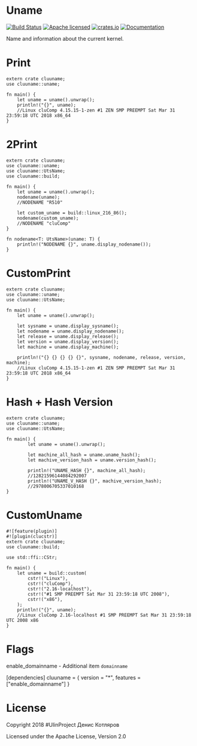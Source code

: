 # Uname

[![Build Status](https://travis-ci.org/clucompany/cluUname.svg?branch=master)](https://travis-ci.org/clucompany/cluUname)
[![Apache licensed](https://img.shields.io/badge/license-Apache%202.0-blue.svg)](./LICENSE)
[![crates.io](http://meritbadge.herokuapp.com/cluuname)](https://crates.io/crates/cluuname)
[![Documentation](https://docs.rs/cluuname/badge.svg)](https://docs.rs/cluuname)


Name and information about the current kernel.

# Print

	extern crate cluuname;
	use cluuname::uname;

	fn main() {
		let uname = uname().unwrap();
		println!("{}", uname);
		//Linux cluComp 4.15.15-1-zen #1 ZEN SMP PREEMPT Sat Mar 31 23:59:18 UTC 2018 x86_64
	}

# 2Print


	extern crate cluuname;
	use cluuname::uname;
	use cluuname::UtsName;
	use cluuname::build;

	fn main() {
		let uname = uname().unwrap();
		nodename(uname);
		//NODENAME "R510"

		let custom_uname = build::linux_216_86();
		nodename(custom_uname);
		//NODENAME "cluComp"
	}

	fn nodename<T: UtsName>(uname: T) {
		println!("NODENAME {}", uname.display_nodename());
	}


# CustomPrint
	extern crate cluuname;
	use cluuname::uname;
	use cluuname::UtsName;

	fn main() {
		let uname = uname().unwrap();

		let sysname = uname.display_sysname();
		let nodename = uname.display_nodename();
		let release = uname.display_release();
		let version = uname.display_version();
		let machine = uname.display_machine();

		println!("{} {} {} {} {}", sysname, nodename, release, version, machine);
		//Linux cluComp 4.15.15-1-zen #1 ZEN SMP PREEMPT Sat Mar 31 23:59:18 UTC 2018 x86_64
	}

# Hash + Hash Version

	extern crate cluuname;
	use cluuname::uname;
	use cluuname::UtsName;

	fn main() {
			let uname = uname().unwrap();

			let machine_all_hash = uname.uname_hash();
			let machive_version_hash = uname.version_hash();

			println!("UNAME_HASH {}", machine_all_hash);
			//12821596144084292007
			println!("UNAME_V_HASH {}", machive_version_hash);
			//2978006705337010168
	}


# CustomUname


	#![feature(plugin)]
	#![plugin(clucstr)]
	extern crate cluuname;
	use cluuname::build;

	use std::ffi::CStr;

	fn main() {
		let uname = build::custom(
			cstr!("Linux"),
			cstr!("cluComp"),
			cstr!("2.16-localhost"),
			cstr!("#1 SMP PREEMPT Sat Mar 31 23:59:18 UTC 2008"),
			cstr!("x86"),
		);
		println!("{}", uname);
		//Linux cluComp 2.16-localhost #1 SMP PREEMPT Sat Mar 31 23:59:18 UTC 2008 x86
	}


# Flags
enable_domainname - Additional item `domainname`

[dependencies]
cluuname = { version = "*", features = ["enable_domainname"] }


# License

Copyright 2018 #UlinProject Денис Котляров

Licensed under the Apache License, Version 2.0

